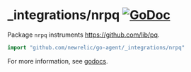 # _integrations/nrpq [![GoDoc](https://godoc.org/github.com/newrelic/go-agent/_integrations/nrpq?status.svg)](https://godoc.org/github.com/newrelic/go-agent/_integrations/nrpq)

Package `nrpq` instruments https://github.com/lib/pq.

```go
import "github.com/newrelic/go-agent/_integrations/nrpq"
```

For more information, see
[godocs](https://godoc.org/github.com/newrelic/go-agent/_integrations/nrpq).
